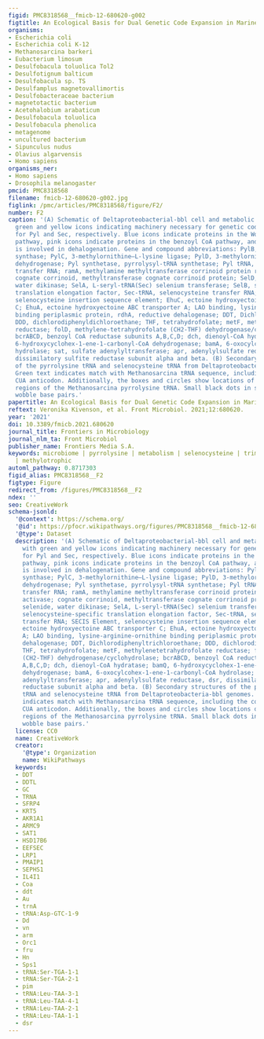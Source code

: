 ```yaml
---
figid: PMC8318568__fmicb-12-680620-g002
figtitle: An Ecological Basis for Dual Genetic Code Expansion in Marine Deltaproteobacteria
organisms:
- Escherichia coli
- Escherichia coli K-12
- Methanosarcina barkeri
- Eubacterium limosum
- Desulfobacula toluolica Tol2
- Desulfotignum balticum
- Desulfobacula sp. TS
- Desulfamplus magnetovallimortis
- Desulfobacteraceae bacterium
- magnetotactic bacterium
- Acetohalobium arabaticum
- Desulfobacula toluolica
- Desulfobacula phenolica
- metagenome
- uncultured bacterium
- Sipunculus nudus
- Olavius algarvensis
- Homo sapiens
organisms_ner:
- Homo sapiens
- Drosophila melanogaster
pmcid: PMC8318568
filename: fmicb-12-680620-g002.jpg
figlink: /pmc/articles/PMC8318568/figure/F2/
number: F2
caption: '(A) Schematic of Deltaproteobacterial-bbl cell and metabolic potential with
  green and yellow icons indicating machinery necessary for genetic code expansion
  for Pyl and Sec, respectively. Blue icons indicate proteins in the Wood-Ljungdahl
  pathway, pink icons indicate proteins in the benzoyl CoA pathway, and light purple
  is involved in dehalogenation. Gene and compound abbreviations: PylB, 3-methylornithine
  synthase; PylC, 3-methylornithine–L-lysine ligase; PylD, 3-methylornithyl-N6-L-lysine
  dehydrogenase; Pyl synthetase, pyrrolysyl-tRNA synthetase; Pyl tRNA, pyrrolysine
  transfer RNA; ramA, methylamine methyltransferase corrinoid protein reductive activase;
  cognate corrinoid, methyltransferase cognate corrinoid protein; SelD, selenide,
  water dikinase; SelA, L-seryl-tRNA(Sec) selenium transferase; SelB, selenocysteine-specific
  translation elongation factor, Sec-tRNA, selenocysteine transfer RNA; SECIS Element,
  selenocysteine insertion sequence element; EhuC, ectoine hydroxyectoine ABC transporter
  C; EhuA, ectoine hydroxyectoine ABC transporter A; LAO binding, lysine-arginine-ornithine
  binding periplasmic protein, rdhA, reductive dehalogenase; DDT, Dichlorodiphenyltrichloroethane;
  DDD, dichlorodiphenyldichloroethane; THF, tetrahydrofolate; metF, methylenetetrahydrofolate
  reductase; folD, methylene-tetrahydrofolate (CH2-THF) dehydrogenase/cyclohydrolase;
  bcrABCD, benzoyl CoA reductase subunits A,B,C,D; dch, dienoyl-CoA hydratase; bamQ,
  6-hydroxycyclohex-1-ene-1-carbonyl-CoA dehydrogenase; bamA, 6-oxocylcohex-1-ene-1-carbonyl-CoA
  hydrolase; sat, sulfate adenylyltransferase; apr, adenylylsulfate reductase, dsr,
  dissimilatory sulfite reductase subunit alpha and beta. (B) Secondary structures
  of the pyrrolysine tRNA and selenocysteine tRNA from Deltaproteobacteria-bbl genomes.
  Green text indicates match with Methanosarcina tRNA sequence, including the corresponding
  CUA anticodon. Additionally, the boxes and circles show locations of highly conserved
  regions of the Methanosarcina pyrrolysine tRNA. Small black dots in stems indicate
  wobble base pairs.'
papertitle: An Ecological Basis for Dual Genetic Code Expansion in Marine Deltaproteobacteria.
reftext: Veronika Kivenson, et al. Front Microbiol. 2021;12:680620.
year: '2021'
doi: 10.3389/fmicb.2021.680620
journal_title: Frontiers in Microbiology
journal_nlm_ta: Front Microbiol
publisher_name: Frontiers Media S.A.
keywords: microbiome | pyrrolysine | metabolism | selenocysteine | trimethylamine
  | methylotrophic
automl_pathway: 0.8717303
figid_alias: PMC8318568__F2
figtype: Figure
redirect_from: /figures/PMC8318568__F2
ndex: ''
seo: CreativeWork
schema-jsonld:
  '@context': https://schema.org/
  '@id': https://pfocr.wikipathways.org/figures/PMC8318568__fmicb-12-680620-g002.html
  '@type': Dataset
  description: '(A) Schematic of Deltaproteobacterial-bbl cell and metabolic potential
    with green and yellow icons indicating machinery necessary for genetic code expansion
    for Pyl and Sec, respectively. Blue icons indicate proteins in the Wood-Ljungdahl
    pathway, pink icons indicate proteins in the benzoyl CoA pathway, and light purple
    is involved in dehalogenation. Gene and compound abbreviations: PylB, 3-methylornithine
    synthase; PylC, 3-methylornithine–L-lysine ligase; PylD, 3-methylornithyl-N6-L-lysine
    dehydrogenase; Pyl synthetase, pyrrolysyl-tRNA synthetase; Pyl tRNA, pyrrolysine
    transfer RNA; ramA, methylamine methyltransferase corrinoid protein reductive
    activase; cognate corrinoid, methyltransferase cognate corrinoid protein; SelD,
    selenide, water dikinase; SelA, L-seryl-tRNA(Sec) selenium transferase; SelB,
    selenocysteine-specific translation elongation factor, Sec-tRNA, selenocysteine
    transfer RNA; SECIS Element, selenocysteine insertion sequence element; EhuC,
    ectoine hydroxyectoine ABC transporter C; EhuA, ectoine hydroxyectoine ABC transporter
    A; LAO binding, lysine-arginine-ornithine binding periplasmic protein, rdhA, reductive
    dehalogenase; DDT, Dichlorodiphenyltrichloroethane; DDD, dichlorodiphenyldichloroethane;
    THF, tetrahydrofolate; metF, methylenetetrahydrofolate reductase; folD, methylene-tetrahydrofolate
    (CH2-THF) dehydrogenase/cyclohydrolase; bcrABCD, benzoyl CoA reductase subunits
    A,B,C,D; dch, dienoyl-CoA hydratase; bamQ, 6-hydroxycyclohex-1-ene-1-carbonyl-CoA
    dehydrogenase; bamA, 6-oxocylcohex-1-ene-1-carbonyl-CoA hydrolase; sat, sulfate
    adenylyltransferase; apr, adenylylsulfate reductase, dsr, dissimilatory sulfite
    reductase subunit alpha and beta. (B) Secondary structures of the pyrrolysine
    tRNA and selenocysteine tRNA from Deltaproteobacteria-bbl genomes. Green text
    indicates match with Methanosarcina tRNA sequence, including the corresponding
    CUA anticodon. Additionally, the boxes and circles show locations of highly conserved
    regions of the Methanosarcina pyrrolysine tRNA. Small black dots in stems indicate
    wobble base pairs.'
  license: CC0
  name: CreativeWork
  creator:
    '@type': Organization
    name: WikiPathways
  keywords:
  - DDT
  - DDTL
  - GC
  - TRNA
  - SFRP4
  - KRT5
  - AKR1A1
  - ARMC9
  - SAT1
  - HSD17B6
  - EEFSEC
  - LRP1
  - PMAIP1
  - SEPHS1
  - IL4I1
  - Coa
  - ddt
  - Au
  - trnA
  - tRNA:Asp-GTC-1-9
  - Dd
  - vn
  - arm
  - Orc1
  - fru
  - Hn
  - Sps1
  - tRNA:Ser-TGA-1-1
  - tRNA:Ser-TGA-2-1
  - pim
  - tRNA:Leu-TAA-3-1
  - tRNA:Leu-TAA-4-1
  - tRNA:Leu-TAA-2-1
  - tRNA:Leu-TAA-1-1
  - dsr
---
```

